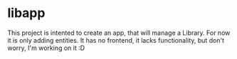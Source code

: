 # libapp

This project is intented to create an app, that will manage a Library.
For now it is only adding entities. It has no frontend, it lacks functionality, but don't worry, I'm working on it :D
